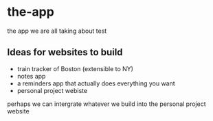 # the-app
the app we are all taking about
test
## Ideas for websites to build

- train tracker of Boston (extensible to NY)
- notes app
- a reminders app that actually does everything you want
- personal project webiste

perhaps we can intergrate whatever we build into the personal project website 
